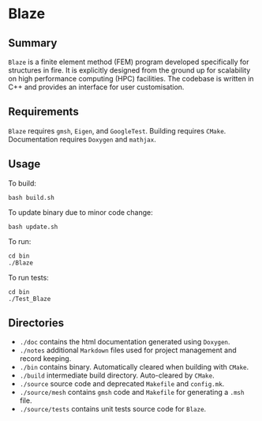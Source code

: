 # Blaze

## Summary
`Blaze` is a finite element method (FEM) program developed specifically for structures in fire. It is explicitly designed from the ground up for scalability on high performance computing (HPC) facilities. The codebase is written in C++ and provides an interface for user customisation.

## Requirements
`Blaze` requires `gmsh`, `Eigen`, and `GoogleTest`. Building requires `CMake`.
Documentation requires `Doxygen` and `mathjax`.

## Usage
To build:
```
bash build.sh
```
To update binary due to minor code change:
```
bash update.sh
```
To run:
```
cd bin
./Blaze
```
To run tests:
```
cd bin
./Test_Blaze
```


## Directories
- `./doc` contains the html documentation generated using `Doxygen`.
- `./notes` additional `Markdown` files used for project management and record keeping.
- `./bin` contains binary. Automatically cleared when building with `CMake`.
- `./build` intermediate build directory. Auto-cleared by `CMake`.
- `./source` source code and deprecated `Makefile` and `config.mk`.
- `./source/mesh` contains `gmsh` code and `Makefile` for generating a `.msh` file.
- `./source/tests` contains unit tests source code for `Blaze`.






